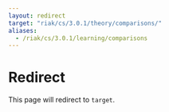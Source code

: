 ```yaml
---
layout: redirect
target: "riak/cs/3.0.1/theory/comparisons/"
aliases:
  - /riak/cs/3.0.1/learning/comparisons
---
```


# Redirect

This page will redirect to `target`.
